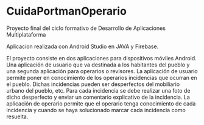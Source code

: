 # CuidaPortmanOperario

Proyecto final del ciclo formativo de Desarrollo de Aplicaciones Multiplataforma

Aplicacion realizada con Android Studio en JAVA y Firebase.

El proyecto consiste en dos aplicaciones para dispositivos móviles Android. Una aplicación de usuario que va destinada a los habitantes del pueblo y una segunda aplicación para operarios o revisores. La aplicación de usuario permite poner en conocimiento de los operarios incidencias que ocurran en el pueblo. Dichas incidencias pueden ser desperfectos del mobiliario urbano del pueblo, etc. Para cada incidencia se debe realizar una foto de dicho desperfecto y enviar un comentario explicativo de la incidencia. La aplicación de operario permite que el operario tenga conocimiento de cada incidencia y cuando se haya solucionado marcar cada incidencia como resuelta.


